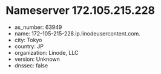 # Nameserver 172.105.215.228

* as_number: 63949
* name: 172-105-215-228.ip.linodeusercontent.com.
* city: Tokyo
* country: JP
* organization: Linode, LLC
* version: Unknown
* dnssec: false
